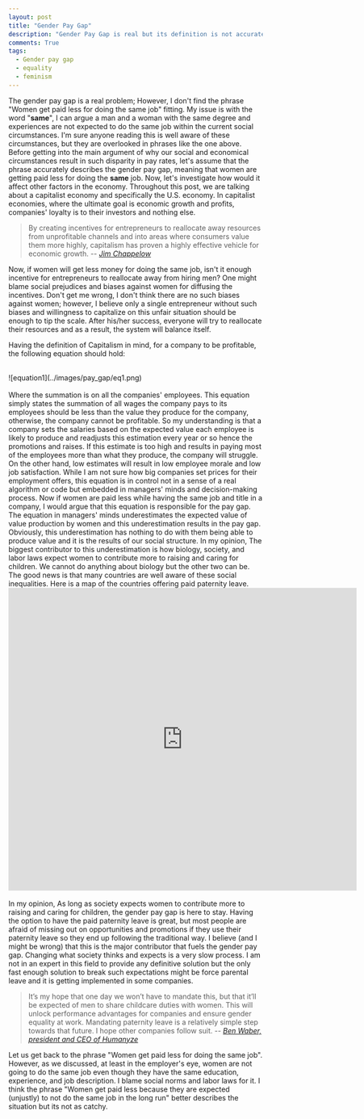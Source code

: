 ```yaml
---
layout: post
title: "Gender Pay Gap"
description: "Gender Pay Gap is real but its definition is not accurate"
comments: True
tags: 
  - Gender pay gap
  - equality
  - feminism
---
```


The gender pay gap is a real problem; However, I don't find the phrase "Women get paid less for doing the same job" fitting. My issue is with the word "**same**", I can argue a man and a woman with the same degree and experiences are not expected to do the same job within the current social circumstances. I'm sure anyone reading this is well aware of these circumstances, but they are overlooked in phrases like the one above. Before getting into the main argument of why our social and economical circumstances result in such disparity in pay rates, let's assume that the phrase accurately describes the gender pay gap, meaning that women are getting paid less for doing the **same** job. Now, let's investigate how would it affect other factors in the economy. Throughout this post, we are talking about a capitalist economy and specifically the U.S. economy. In capitalist economies, where the ultimate goal is economic growth and profits, companies' loyalty is to their investors and nothing else. 

>By creating incentives for entrepreneurs to reallocate away resources from unprofitable channels and into areas where consumers value them more highly, capitalism has proven a highly effective vehicle for economic growth.
> -- <cite>[Jim Chappelow][1]</cite>

Now, if women will get less money for doing the same job, isn't it enough incentive for entrepreneurs to reallocate away from hiring men? One might blame social prejudices and biases against women for diffusing the incentives. Don't get me wrong, I don't think there are no such biases against women; however, I believe only a single entrepreneur without such biases and willingness to capitalize on this unfair situation should be enough to tip the scale. After his/her success, everyone will try to reallocate their resources and as a result, the system will balance itself.

Having the definition of Capitalism in mind, for a company to be profitable, the following equation should hold:

<br/>
![equation1](../images/pay_gap/eq1.png)
<br/>
<br/>
Where the summation is on all the companies' employees. This equation simply states the summation of all wages the company pays to its employees should be less than the value they produce for the company, otherwise, the company cannot be profitable. So my understanding is that a company sets the salaries based on the expected value each employee is likely to produce and readjusts this estimation every year or so hence the promotions and raises. If this estimate is too high and results in paying most of the employees more than what they produce, the company will struggle. On the other hand, low estimates will result in low employee morale and low job satisfaction. While I am not sure how big companies set prices for their employment offers, this equation is in control not in a sense of a real algorithm or code but embedded in managers' minds and decision-making process. Now if women are paid less while having the same job and title in a company, I would argue that this equation is responsible for the pay gap. The equation in managers' minds underestimates the expected value of value production by women and this underestimation results in the pay gap. Obviously, this underestimation has nothing to do with them being able to produce value and it is the results of our social structure. In my opinion, The biggest contributor to this underestimation is how biology, society, and labor laws expect women to contribute more to raising and caring for children. We cannot do anything about biology but the other two can be. The good news is that many countries are well aware of these social inequalities. Here is a map of the countries offering paid paternity leave.

<iframe width="690" height="600" src="http://www.worldpolicycenter.org/embedded/policies/is-paid-leave-available-for-fathers-of-infants"  frameborder="0"></iframe>

In my opinion, As long as society expects women to contribute more to raising and caring for children, the gender pay gap is here to stay. Having the option to have the paid paternity leave is great, but most people are afraid of missing out on opportunities and promotions if they use their paternity leave so they end up following the traditional way. I believe (and I might be wrong) that this is the major contributor that fuels the gender pay gap. Changing what society thinks and expects is a very slow process. I am not in an expert in this field to provide any definitive solution but the only fast enough solution to break such expectations might be force parental leave and it is getting implemented in some companies.

>It’s my hope that one day we won’t have to mandate this, but that it’ll be expected of men to share childcare duties with women. This will unlock performance advantages for companies and ensure gender equality at work. Mandating paternity leave is a relatively simple step towards that future. I hope other companies follow suit.
> -- <cite>[Ben Waber, president and CEO of Humanyze][2]</cite>

Let us get back to the phrase "Women get paid less for doing the same job". However, as we discussed, at least in the employer's eye, women are not going to do the same job even though they have the same education, experience, and job description. I blame social norms and labor laws for it. I think the phrase "Women get paid less because they are expected (unjustly) to not do the same job in the long run" better describes the situation but its not as catchy.


[1]: https://www.investopedia.com/terms/c/capitalism.asp
[2]: https://qz.com/work/1284912/paid-parental-leave-why-i-require-new-fathers-who-work-for-me-to-take-it/
